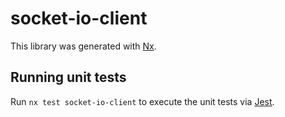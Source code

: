 # socket-io-client

This library was generated with [Nx](https://nx.dev).

## Running unit tests

Run `nx test socket-io-client` to execute the unit tests via [Jest](https://jestjs.io).
